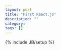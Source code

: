 ```yaml
---
layout: post
title: "First React.js"
description: ""
category: 
tags: []
---
```

{% include JB/setup %}
